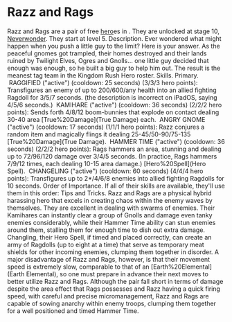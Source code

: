 # Razz and Rags

Razz and Rags are a pair of free [hero](hero)es in . They are unlocked at stage 10, [Neverwonder](Neverwonder). They start at level 5.
Description.
Ever wondered what might happen when you push a little guy to the limit? Here is your answer. As the peaceful gnomes got trampled, their homes destroyed and their lands ruined by Twilight Elves, Ogres and Gnolls... one little guy decided that enough was enough, so he built a big guy to help him out. The result is the meanest tag team in the Kingdom Rush Hero roster.
Skills.
Primary.
 RAGGIFIED ("active") (cooldown: 25 seconds) (3/3/3 hero points):
 Transfigures an enemy of up to 200/600/any health into an allied fighting Ragdoll for 3/5/7 seconds.
 (the description is incorrect on iPadOS, saying 4/5/6 seconds.)
 KAMIHARE ("active") (cooldown: 36 seconds) (2/2/2 hero points):
 Sends forth 4/8/12 boom-bunnies that explode on contact dealing 30-40 area [True%20Damage](True Damage) each.
 ANGRY GNOME ("active") (cooldown: 17 seconds) (1/1/1 hero points):
 Razz conjures a random item and magically flings it dealing 25-45/50-90/75-135 [True%20Damage](True Damage).
 HAMMER TIME ("active") (cooldown: 36 seconds) (2/2/2 hero points):
 Rags hammers an area, stunning and dealing up to 72/96/120 damage over 3/4/5 seconds.
 (In practice, Rags hammers 7/9/12 times, each dealing 10-15 area damage.)
[Hero%20Spell](Hero Spell).
 CHANGELING ("active") (cooldown: 60 seconds) (4/4/4 hero points):
 Transfigures up to 2*/4/6/8 enemies into allied fighting Ragdolls for 10 seconds.
Order of Importance.
If all of their skills are available, they'll use them in this order:
Tips and Tricks.
Razz and Rags are a physical hybrid harassing hero that excels in creating chaos within the enemy waves by themselves. They are excellent in dealing with swarms of enemies. Their Kamihares can instantly clear a group of Gnolls and damage even tanky enemies considerably, while their Hammer Time ability can stun enemies around them, stalling them for enough time to dish out extra damage. Changling, their Hero Spell, if timed and placed correctly, can create an army of Ragdolls (up to eight at a time) that serve as temporary meat shields for other incoming enemies, clumping them together in disorder. A major disadvantage of Razz and Rags, however, is that their movement speed is extremely slow, comparable to that of an [Earth%20Elemental](Earth Elemental), so one must prepare in advance their next moves to better utilize Razz and Rags. Although the pair fall short in terms of damage despite the area effect that Rags possesses and Razz having a quick firing speed, with careful and precise micromanagement, Razz and Rags are capable of sowing anarchy within enemy troops, clumping them together for a well positioned and timed Hammer Time.